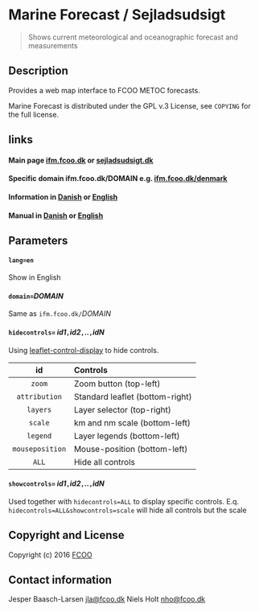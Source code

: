 # Marine Forecast / Sejladsudsigt
>Shows current meteorological and oceanographic forecast and measurements


## Description
Provides a web map interface to FCOO METOC forecasts.
 
Marine Forecast is distributed under the GPL v.3 License, see `COPYING` for the full license. 

## links

#### Main page [ifm.fcoo.dk](https://ifm.fcoo.dk) or [sejladsudsigt.dk](https://sejladsudsigt.dk)

#### Specific domain ifm.fcoo.dk/DOMAIN e.g. [ifm.fcoo.dk/denmark](https://ifm.fcoo.dk/denmark)

#### Information in [Danish](http://fcoo.dk/mf-info) or [English](http://fcoo.dk/mf-info/?lang=eng)

#### Manual in [Danish](http://fcoo.dk/mf-tutorial) or [English](http://fcoo.dk/mf-tutorial/?lang=eng)

## Parameters
#### `lang=en`
Show in English

#### `domain=`*DOMAIN*
Same as `ifm.fcoo.dk/`*DOMAIN*


#### `hidecontrols=` *id1*`,`*id2*`,`..`,`*idN*
Using [leaflet-control-display](https://github.com/FCOO/leaflet-control-display) to hide controls.

| id | Controls |
| :--: | :--- |
| `zoom` | Zoom button (top-left) | 
| `attribution` | Standard leaflet (bottom-right) |
| `layers` | Layer selector (top-right) |
| `scale` | km and nm scale (bottom-left) |
| `legend` | Layer legends (bottom-left) |
| `mouseposition` | Mouse-position (bottom-left) |
| `ALL` | Hide all controls |

#### `showcontrols=` *id1*`,`*id2*`,`..`,`*idN*   
Used together with `hidecontrols=ALL` to display specific controls. 
E.q. `hidecontrols=ALL&showcontrols=scale` will hide all controls but the scale


## Copyright and License

Copyright (c) 2016 [FCOO](https://github.com/FCOO)

## Contact information

Jesper Baasch-Larsen jla@fcoo.dk
Niels Holt nho@fcoo.dk


